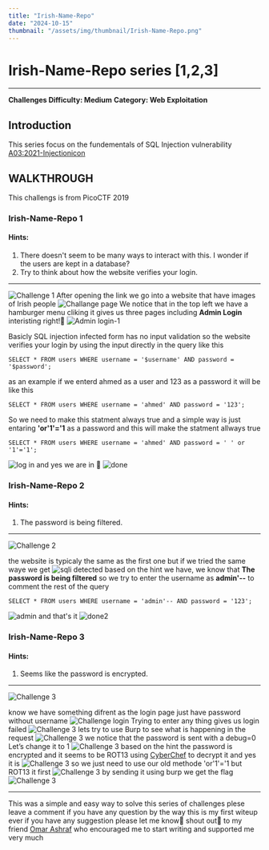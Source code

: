 ```yaml
---
title: "Irish-Name-Repo"
date: "2024-10-15"
thumbnail: "/assets/img/thumbnail/Irish-Name-Repo.png"
---
```


# Irish-Name-Repo series [1,2,3] 

---

**Challenges Difficulty: Medium**
**Category: Web Exploitation**


## Introduction
This series focus on the fundementals of SQL Injection vulnerability <a href = "https://owasp.org/www-community/attacks/SQL_Injection" target = "_blank" >A03:2021-Injectionicon</a>
## WALKTHROUGH
This challengs is from PicoCTF 2019 
### Irish-Name-Repo 1
#### Hints:
1. There doesn't seem to be many ways to interact with this. I wonder if the users are kept in a database?
2. Try to think about how the website verifies your login. 

---

![Challenge 1](/assets/img/posts/post-1/chal1.png )
After opening the link we go into a website that have images of Irish people 
![Challange page](/assets/img/posts/post-1/Irish-Name-Repo.png)
We notice that in the top left we have a hamburger menu cliking it gives us three pages including **Admin Login** interisting right!🤔
![Admin login-1](/assets/img/posts/post-1/adminlogin1.png)

Basicly SQL injection infected form has no input validation so the website verifies your login by using the input directly in the query like this
```
SELECT * FROM users WHERE username = '$username' AND password = '$password';
```
as an example if we enterd ahmed as a user and 123 as a password it will be like this
```
SELECT * FROM users WHERE username = 'ahmed' AND password = '123';
```
So we need to make this statment always true and a simple way is just entaring **'or'1'='1** as a password and this will make the statment allways true

```
SELECT * FROM users WHERE username = 'ahmed' AND password = ' ' or '1'='1';
```
![log in](/assets/img/posts/post-1/adminlogin1-1.png)
and yes we are in 🤗
![done](/assets/img/posts/post-1/finalso1.png)
### Irish-Name-Repo 2
#### Hints:
1. The password is being filtered.

---

![Challenge 2](/assets/img/posts/post-1/chal2.png )

the website is typicaly the same as the first one but if we tried the same waye we get 
![sqli detected](/assets/img/posts/post-1/sqlidetected.png)
based on the hint we have, we know that **The password is being filtered**
so we try to enter the username as **admin'--** to comment the rest of the query 

```
SELECT * FROM users WHERE username = 'admin'-- AND password = '123';
```
![admin](/assets/img/posts/post-1/adminlogin2.png)
and that's it 
![done2](/assets/img/posts/post-1/finalsol2.png)

### Irish-Name-Repo 3
#### Hints:
1. Seems like the password is encrypted.

---

![Challenge 3](/assets/img/posts/post-1/chal3.png )

know we have something difrent as the login page just have password without username
![Challenge login](/assets/img/posts/post-1/adminlogin3.png)
Trying to enter any thing gives us login failed
![Challenge 3](/assets/img/posts/post-1/loginfailed.png)
lets try to use Burp to see what is happening in the request
![Challenge 3](/assets/img/posts/post-1/burb1.png)
we notice that the password is sent with a debug=0 Let’s change it to 1 
![Challenge 3](/assets/img/posts/post-1/burb2.png) 
based on the hint the password is encrypted and it seems to be ROT13 using [CyberChef](https://gchq.github.io/CyberChef/#recipe=ROT13(true,true,false,13)&oenc=65001) to decrypt it and yes it is 
![Challenge 3](/assets/img/posts/post-1/rot1-13.png)
so we just need to use our old methode 'or'1'='1 but ROT13 it first 
![Challenge 3](/assets/img/posts/post-1/rot13.png)
by sending it using burp we get the flag 
![Challenge 3](/assets/img/posts/post-1/finalsol.png)

---

This was a simple and easy way to solve this series of challenges plese leave a comment if you have any question 
by the way this is my first witeup ever if you have any suggestion please let me know🤗
shout out📢 to my friend [Omar Ashraf](https://www.linkedin.com/in/omar-ashraf-abdul-qader/) who encouraged me to start writing and supported me very much